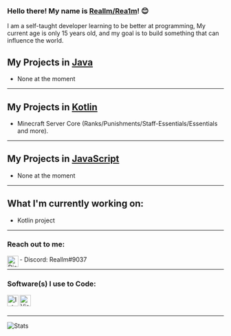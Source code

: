 ### Hello there! My name is [Reallm/Rea1m](https://github.com/Rea1m/)! 😊
 I am a self-taught developer learning to be better at programming,
 My current age is only 15 years old, and my goal is to build something that can influence the world.

## My Projects in [Java](https://en.wikipedia.org/wiki/Java_(programming_language))
- None at the moment

---

## My Projects in [Kotlin](https://en.wikipedia.org/wiki/Kotlin_(programming_language))
- Minecraft Server Core (Ranks/Punishments/Staff-Essentials/Essentials and more).

---

## My Projects in [JavaScript](https://en.wikipedia.org/wiki/JavaScript)
- None at the moment

---

## What I'm currently working on:
- Kotlin project 

---

### Reach out to me:

<img align="left" alt="Discord" width="26px" src="https://logos-world.net/wp-content/uploads/2020/11/Discord-Emblem.png" />
- Discord: Reallm#9037

---

### Software(s) I use to Code:
<img align="left" alt="IntelliJ" width="26px" src="https://pbs.twimg.com/profile_images/1206618215767584769/zl48EuhC_400x400.jpg" /> 
<img align="left" alt="Visual Studio Code" width="26px" src="https://user-images.githubusercontent.com/674621/71187801-14e60a80-2280-11ea-94c9-e56576f76baf.png" />
<br />
<br />

---

![Stats](https://github-readme-stats.vercel.app/api?username=Rea1m&title_color=246bce&text_color=ffffff&bg_color=000000&include_all_commits=true&hide_border=true&hide_title=true)
